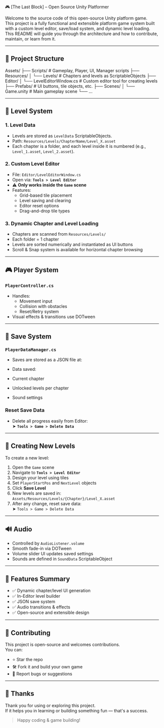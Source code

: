 🎮 [The Last Block] – Open Source Unity Platformer

Welcome to the source code of this open-source Unity platform game.  
This project is a fully functional and extensible platform game system built with a custom level editor, save/load system, and dynamic level loading.  
This README will guide you through the architecture and how to contribute, maintain, or learn from it.

---

## 📁 Project Structure
Assets/
├── Scripts/ # Gameplay, Player, UI, Manager scripts
├── Resources/
│ └── Levels/ # Chapters and levels as ScriptableObjects
├── Editor/
│ └── LevelEditorWindow.cs # Custom editor tool for creating levels
├── Prefabs/ # UI buttons, tile objects, etc.
├── Scenes/
│ └── Game.unity # Main gameplay scene
└── ...


---

## 🧱 Level System

### 1. Level Data

- Levels are stored as `LevelData` ScriptableObjects.
- Path: `Resources/Levels/ChapterName/Level_X.asset`
- Each chapter is a folder, and each level inside it is numbered (e.g., `Level_1.asset`, `Level_2.asset`).

### 2. Custom Level Editor

- File: `Editor/LevelEditorWindow.cs`
- Open via: **`Tools > Level Editor`**
- ⚠️ **Only works inside the `Game` scene**
- Features:
  - Grid-based tile placement
  - Level saving and clearing
  - Editor reset options
  - Drag-and-drop tile types

### 3. Dynamic Chapter and Level Loading

- Chapters are scanned from `Resources/Levels/`
- Each folder = 1 chapter
- Levels are sorted numerically and instantiated as UI buttons
- Scroll & Snap system is available for horizontal chapter browsing

---

## 🎮 Player System

### `PlayerController.cs`

- Handles:
  - Movement input
  - Collision with obstacles
  - Reset/Retry system
- Visual effects & transitions use DOTween

---

## 💾 Save System

### `PlayerDataManager.cs`

- Saves are stored as a JSON file at:


- Data saved:
- Current chapter
- Unlocked levels per chapter
- Sound settings

### Reset Save Data

- Delete all progress easily from Editor:  
➤ **`Tools > Game > Delete Data`**

---

## 🧪 Creating New Levels

To create a new level:

1. Open the `Game` scene
2. Navigate to **`Tools > Level Editor`**
3. Design your level using tiles
4. Set `PlayerStartPos` and `NextLevel` objects
5. Click **Save Level**
6. New levels are saved in:  
 `Assets/Resources/Levels/{Chapter}/Level_X.asset`
7. After any change, reset save data:  
 ➤ `Tools > Game > Delete Data`

---

## 🔊 Audio

- Controlled by `AudioListener.volume`
- Smooth fade-in via DOTween
- Volume slider UI updates saved settings
- Sounds are defined in `SoundData` ScriptableObject

---

## 🌟 Features Summary

- ✅ Dynamic chapter/level UI generation
- ✅ In-Editor level builder
- ✅ JSON save system
- ✅ Audio transitions & effects
- ✅ Open-source and extensible design

---

## 📣 Contributing

This project is open-source and welcomes contributions.  
You can:
- ⭐️ Star the repo
- 🛠️ Fork it and build your own game
- 🐞 Report bugs or suggestions

---

## 🙏 Thanks

Thank you for using or exploring this project.  
If it helps you in learning or building something fun — that's a success.

> Happy coding & game building!
